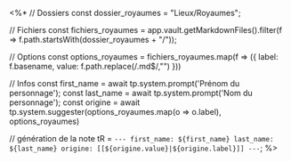 <%*
// Dossiers
const dossier_royaumes = "Lieux/Royaumes";

// Fichiers
const fichiers_royaumes = app.vault.getMarkdownFiles().filter(f => f.path.startsWith(dossier_royaumes + "/"));

// Options 
const options_royaumes = fichiers_royaumes.map(f => ({
	label: f.basename,
	value: f.path.replace(/\.md$/,"")
}))

// Infos
const first_name = await tp.system.prompt('Prénom du personnage');
const last_name = await tp.system.prompt('Nom du personnage');
const origine = await tp.system.suggester(options_royaumes.map(o => o.label), options_royaumes)

// génération de la note
tR = `---
first_name: ${first_name}
last_name: ${last_name}
origine: [[${origine.value}|${origine.label}]]
---`;
%>